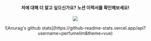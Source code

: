 <h4 align="center"> 저에 대해 더 알고 싶으신가요? 노션 이력서를 확인해보세요! </h4>
<p align="center">
<a href="https://www.notion.so/6c5886863bdd4a4da331c3e9ecaea22f"><img src="https://img.shields.io/badge/Click!-B4E2C5"/></a>
</p>
<p align="center">
![Anurag's github stats](https://github-readme-stats.vercel.app/api?username=perfumelim&theme=vue)
</p>
